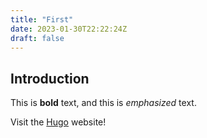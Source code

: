 ```yaml
---
title: "First"
date: 2023-01-30T22:22:24Z
draft: false
---
```


## Introduction

This is **bold** text, and this is *emphasized* text.

Visit the [Hugo](https://gohugo.io) website!
